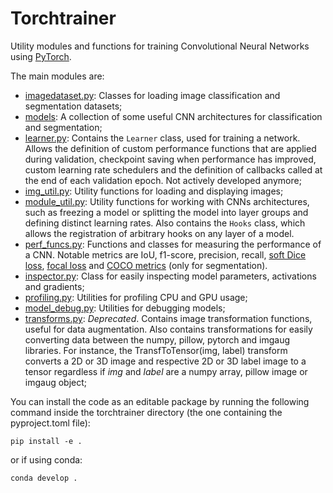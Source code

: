 # Torchtrainer

Utility modules and functions for training Convolutional Neural Networks using [PyTorch](https://pytorch.org/). 

The main modules are:

* [imagedataset.py](torchtrainer/imagedataset.py): Classes for loading image classification and segmentation datasets;
* [models](torchtrainer/models): A collection of some useful CNN architectures for classification and segmentation;
* [learner.py](torchtrainer/learner.py): Contains the `Learner` class, used for training a network. Allows the definition of custom performance functions that are applied during validation, checkpoint saving when performance has improved, custom learning rate schedulers and the definition of callbacks called at the end of each validation epoch. Not actively developed anymore;
* [img_util.py](torchtrainer/img_util.py): Utility functions for loading and displaying images; 
* [module_util.py](torchtrainer/module_util.py): Utility functions for working with CNNs architectures, such as freezing a model or splitting the model into layer groups and defining distinct learning rates. Also contains the `Hooks` class, which allows the registration of arbitrary hooks on any layer of a model.
* [perf_funcs.py](torchtrainer/perf_funcs.py): Functions and classes for measuring the performance of a CNN. Notable metrics are IoU, f1-score, precision, recall, [soft Dice loss](https://arxiv.org/abs/1606.04797), [focal loss](https://arxiv.org/abs/1708.02002) and [COCO metrics](https://github.com/cocodataset/cocoapi/tree/master/PythonAPI/pycocotools) (only for segmentation).
* [inspector.py](torchtrainer/inspector.py): Class for easily inspecting model parameters, activations and gradients;
* [profiling.py](torchtrainer/profiling.py): Utilities for profiling CPU and GPU usage;
* [model_debug.py](torchtrainer/model_debug.py): Utilities for debugging models;
* [transforms.py](torchtrainer/transforms.py): *Deprecated*. Contains image transformation functions, useful for data augmentation. Also contains transformations for easily converting data between the numpy, pillow, pytorch and imgaug libraries. For instance,  the TransfToTensor(img, label) transform converts a 2D or 3D image and respective 2D or 3D label image to a tensor regardless if *img* and *label* are a numpy array, pillow image or imgaug object;

You can install the code as an editable package by running the following command inside the torchtrainer directory (the one containing the pyproject.toml file):

```pip install -e .```

or if using conda:

```conda develop .```